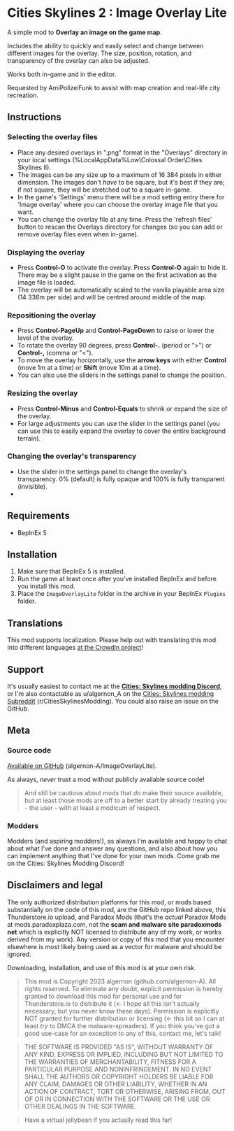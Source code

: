 # Cities Skylines 2 : Image Overlay Lite
A simple mod to **Overlay an image on the game map**.

Includes the ability to quickly and easily select and change between different images for the overlay.  The size, position, rotation, and transparency of the overlay can also be adjusted.


Works both in-game and in the editor.

Requested by AmiPolizeiFunk to assist with map creation and real-life city recreation.

## Instructions
### Selecting the overlay files
- Place any desired overlays in ".png" format in the "Overlays" directory in your local settings (%LocalAppData%Low\Colossal Order\Cities Skylines II).
- The images can be any size up to a maximum of 16 384 pixels in either dimension. The images don't *have* to be square, but it's best if they are; if not square, they will be stretched out to a square in-game.
- In the game's 'Settings' menu there will be a mod setting entry there for 'Image overlay' where you can choose the overlay image file that you want.
- You can change the overlay file at any time.  Press the 'refresh files' button to rescan the Overlays directory for changes (so you can add or remove overlay files even when in-game).

### Displaying the overlay
- Press **Control-O** to activate the overlay. Press **Control-O** again to hide it.  There may be a slight pause in the game on the first activation as the image file is loaded.
- The overlay will be automatically scaled to the vanilla playable area size (14 336m per side) and will be centred around middle of the map.

### Repositioning the overlay
- Press **Control-PageUp** and **Control-PageDown** to raise or lower the level of the overlay.
- To rotate the overlay 90 degrees, press **Control-.** (period or ">") or **Control-,** (comma or "<").
- To move the overlay horizontally, use the **arrow keys** with either **Control** (move 1m at a time) or **Shift** (move 10m at a time).
- You can also use the sliders in the settings panel to change the position.


### Resizing the overlay
- Press **Control-Minus** and **Control-Equals** to shrink or expand the size of the overlay.
- For large adjustments you can use the slider in the settings panel (you can use this to easily expand the overlay to cover the entire background terrain).

### Changing the overlay's transparency
- Use the slider in the settings panel to change the overlay's transparency. 0% (default) is fully opaque and 100% is fully transparent (invisible).
- 
## Requirements
- BepInEx 5

## Installation
1. Make sure that BepInEx 5 is installed.
1. Run the game at least once after you've installed BepInEx and before you install this mod.
1. Place the `ImageOverlayLite` folder in the archive in your BepInEx `Plugins` folder.

## Translations
This mod supports localization. Please help out with translating this mod into different languages [at the CrowdIn project](https://crowdin.com/project/image-overlay/)!

## Support
It's usually easiest to contact me at the [**Cities: Skylines modding Discord**](https://discord.gg/7rTsfUdfTf), or I'm also contactable as u/algernon_A on the [Cities: Skylines modding Subreddit](https://www.reddit.com/r/CitiesSkylinesModding) (r/CitiesSkylinesModding). You could also raise an issue on the GitHub.

## Meta

### Source code
[Available on GitHub](https://github.com/algernon-A/ImageOverlayLite) (algernon-A/ImageOverlayLite).

As always, *never* trust a mod without publicly available source code!

>And still be cautious about mods that *do* make their source available, but at least those mods are off to a better start by already treating you - the user - with at least a modicum of respect.

### Modders
Modders (and aspiring modders!), as always I'm available and happy to chat about what I've done and answer any questions, and also about how you can implement anything that I've done for your own mods. Come grab me on the Cities: Skylines Modding Discord!

## Disclaimers and legal
The only authorized distribution platforms for this mod, or mods based substantially on the code of this mod, are the GitHub repo linked above, this Thunderstore.io upload, and Paradox Mods (that's the *actual* Paradox Mods at mods.paradoxplaza.com, not the **scam and malware site paradoxmods net** which is explicitly NOT licensed to distribute any of my work, or works derived from my work). Any version or copy of this mod that you encounter elsewhere is most likely being used as a vector for malware and should be ignored.

Downloading, installation, and use of this mod is at your own risk.

>This mod is Copyright 2023 algernon (github.com/algernon-A). All rights reserved. To eliminate any doubt, explicit permission is hereby granted to download this mod for personal use and for Thunderstore.io to distribute it (<- I hope all this isn't actually necessary, but you never know these days). Permission is explicitly NOT granted for further distribution or licensing (<- this bit so I can at least *try* to DMCA the malware-spreaders). If you think you've got a good use-case for an exception to any of this, contact me, let's talk!

>THE SOFTWARE IS PROVIDED "AS IS", WITHOUT WARRANTY OF ANY KIND, EXPRESS OR IMPLIED, INCLUDING BUT NOT LIMITED TO THE WARRANTIES OF MERCHANTABILITY, FITNESS FOR A PARTICULAR PURPOSE AND NONINFRINGEMENT. IN NO EVENT SHALL THE AUTHORS OR COPYRIGHT HOLDERS BE LIABLE FOR ANY CLAIM, DAMAGES OR OTHER LIABILITY, WHETHER IN AN ACTION OF CONTRACT, TORT OR OTHERWISE, ARISING FROM, OUT OF OR IN CONNECTION WITH THE SOFTWARE OR THE USE OR OTHER DEALINGS IN THE SOFTWARE.

>Have a virtual jellybean if you actually read this far!
